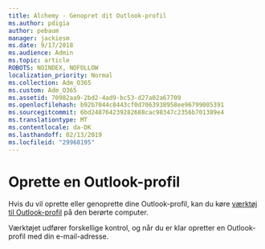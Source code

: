 ```yaml
---
title: Alchemy - Genopret dit Outlook-profil
ms.author: pdigia
author: pebaum
manager: jackiesm
ms.date: 9/17/2018
ms.audience: Admin
ms.topic: article
ROBOTS: NOINDEX, NOFOLLOW
localization_priority: Normal
ms.collection: Adm_O365
ms.custom: Adm_O365
ms.assetid: 70982aa9-2bd2-4ad9-bc53-d27a02a67709
ms.openlocfilehash: b92b7044c8443cf0d7063938958ee96799005391
ms.sourcegitcommit: 6bd248764239282688cac98347c2356b701389e4
ms.translationtype: MT
ms.contentlocale: da-DK
ms.lasthandoff: 02/13/2019
ms.locfileid: "29968195"
---
```

# <a name="create-an-outlook-profile"></a>Oprette en Outlook-profil

Hvis du vil oprette eller genoprette dine Outlook-profil, kan du køre [værktøj til Outlook-profil](https://aka.ms/SaRA-OutlookSetupProfile) på den berørte computer. 
  
Værktøjet udfører forskellige kontrol, og når du er klar opretter en Outlook-profil med din e-mail-adresse.
  

